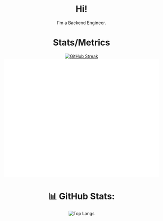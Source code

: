 <div align="center">
<h1>Hi!</h1>
<p>I'm a Backend Engineer.</p>
  
# Stats/Metrics
  
[![GitHub Streak](https://github-readme-streak-stats.herokuapp.com?user=uzimasam&theme=tokyonight&date_format=j%20M%5B%20Y%5D&stroke=DD50B5&fire=DD2727&currStreakNum=2DDD76)](https://git.io/streak-stats)
![Metrics](/github-metrics.svg)


# 📊 GitHub Stats:
![Top Langs](https://github-readme-stats.vercel.app/api/wakatime?username=uzimasam\&layout=compact)
